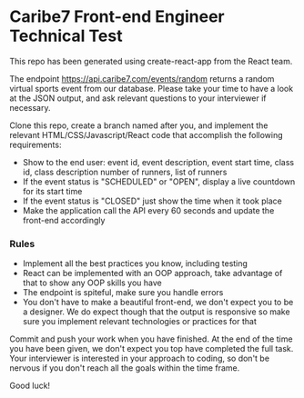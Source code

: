 # Caribe7 Front-end Engineer Technical Test

This repo has been generated using create-react-app from the React team.

The endpoint https://api.caribe7.com/events/random returns a random virtual sports event from our database.
Please take your time to have a look at the JSON output, and ask relevant questions to your interviewer 
if necessary.

Clone this repo, create a branch named after you, and implement the relevant HTML/CSS/Javascript/React code that accomplish the following requirements:

- Show to the end user: event id, event description, event start time, class id, class description number of runners, list of runners
- If the event status is "SCHEDULED" or "OPEN", display a live countdown for its start time
- If the event status is "CLOSED" just show the time when it took place
- Make the application call the API every 60 seconds and update the front-end accordingly

### Rules

- Implement all the best practices you know, including testing
- React can be implemented with an OOP approach, take advantage of that to show any OOP skills you have
- The endpoint is spiteful, make sure you handle errors
- You don't have to make a beautiful front-end, we don't expect you to be a designer. We do expect though that the output is responsive 
so make sure you implement relevant technologies or practices for that

Commit and push your work when you have finished.
At the end of the time you have been given, we don't expect you top have completed the full task. Your interviewer is interested in 
your approach to coding, so don't be nervous if you don't reach all the goals within the time frame.

Good luck!
